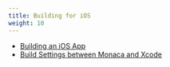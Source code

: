 ```yaml
---
title: Building for iOS
weight: 10
---
```


- [Building an iOS App](build_ios)
- [Build Settings between Monaca and Xcode](import_export)

